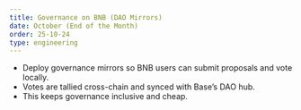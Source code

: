 ```yaml
---
title: Governance on BNB (DAO Mirrors)
date: October (End of the Month)
order: 25-10-24
type: engineering
---
```


- Deploy governance mirrors so BNB users can submit proposals and vote locally.
- Votes are tallied cross-chain and synced with Base’s DAO hub.
- This keeps governance inclusive and cheap.
